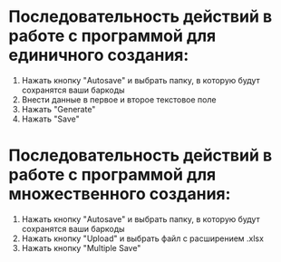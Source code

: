 # Последовательность действий в работе с программой для единичного создания:
1) Нажать кнопку "Autosave" и выбрать папку, в которую будут сохранятся ваши баркоды
2) Внести данные в первое и второе текстовое поле
3) Нажать "Generate" 
4) Нажать "Save"
# Последовательность действий в работе с программой для множественного создания:
1) Нажать кнопку "Autosave" и выбрать папку, в которую будут сохранятся ваши баркоды
2) Нажать кнопку "Upload" и выбрать файл с расширением .xlsx
3) Нажать кнопку "Multiple Save"

